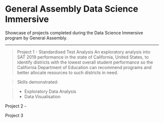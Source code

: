 # General Assembly Data Science Immersive
Showcase of projects completed during the Data Science Immersive program by General Assembly.

---

> Project 1 - Standardised Test Analysis
> An exploratory analysis into SAT 2019 performance in the state of California, United States, to identify districts with the lowest overall student performance so the California Department of Education can recommend programs and better allocate resources to such districts in need.

> Skills demonstrated:

> - Exploratory Data Analysis
> - Data Visualisation

Project 2 - 

Project 3